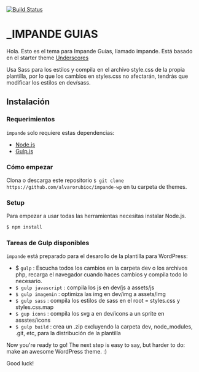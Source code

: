 [![Build Status](https://travis-ci.org/Automattic/_s.svg?branch=master)](https://travis-ci.org/Automattic/_s)

_IMPANDE GUIAS
===

Hola. Esto es el tema para Impande Guías, llamado impande. Está basado en el starter theme [Underscores](https://underscores.me/)

Usa Sass para los estilos y compila en el archivo style.css de la propia plantilla, por lo que los cambios en styles.css no afectarán, tendrás que modificar los estilos en dev/sass. 

Instalación
---------------

### Requerimientos

`impande` solo requiere estas dependencias:

- [Node.js](https://nodejs.org/)
- [Gulp.js](https://gulpjs.com/)

### Cómo empezar

Clona o descarga este repositorio `$ git clone https://github.com/alvarorubioc/impande-wp` en tu carpeta de themes.

### Setup

Para empezar a usar todas las herramientas necesitas instalar Node.js.

```sh
$ npm install
```

### Tareas de Gulp disponibles

`impande` está preparado para el desarollo de la plantilla para WordPress:

- $ `gulp` : Escucha todos los cambios en la carpeta dev o los archivos php, recarga el navegador cuando haces cambios y compila todo lo necesario.
- `$ gulp javascript` : compila los js en dev/js a assets/js
- `$ gulp imagemin` : optimiza las img en dev/img a assets/img
- `$ gulp sass` : compila los estilos de sass en el root = styles.css y styles.css.map
- `$ gup icons` : compila los svg a en dev/icons a un sprite en assstes/icons
- `$ gulp build` : crea un .zip excluyendo la carpeta dev, node_modules, .git, etc, para la distribución de la plantilla

Now you're ready to go! The next step is easy to say, but harder to do: make an awesome WordPress theme. :)

Good luck!
